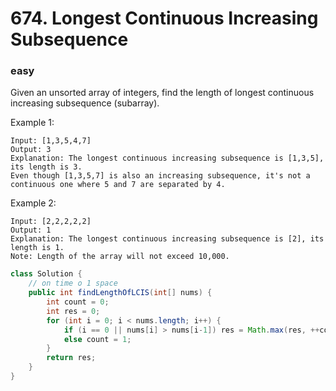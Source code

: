 # 674. Longest Continuous Increasing Subsequence
### easy
Given an unsorted array of integers, find the length of longest continuous increasing subsequence (subarray).

Example 1:
```
Input: [1,3,5,4,7]
Output: 3
Explanation: The longest continuous increasing subsequence is [1,3,5], its length is 3. 
Even though [1,3,5,7] is also an increasing subsequence, it's not a continuous one where 5 and 7 are separated by 4.
``` 
Example 2:
```
Input: [2,2,2,2,2]
Output: 1
Explanation: The longest continuous increasing subsequence is [2], its length is 1. 
Note: Length of the array will not exceed 10,000.
```

```java
class Solution {
    // on time o 1 space
    public int findLengthOfLCIS(int[] nums) {
        int count = 0;
        int res = 0;
        for (int i = 0; i < nums.length; i++) {
            if (i == 0 || nums[i] > nums[i-1]) res = Math.max(res, ++count);
            else count = 1;
        }
        return res;
    }
}
```